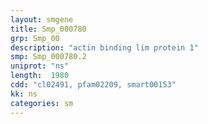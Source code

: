 ```yaml
---
layout: smgene
title: Smp_000780
grp: Smp_00
description: "actin binding lim protein 1"
smp: Smp_000780.2
uniprot: "ns"
length:  1980
cdd: "cl02491, pfam02209, smart00153"
kk: ns
categories: sm
---
```

